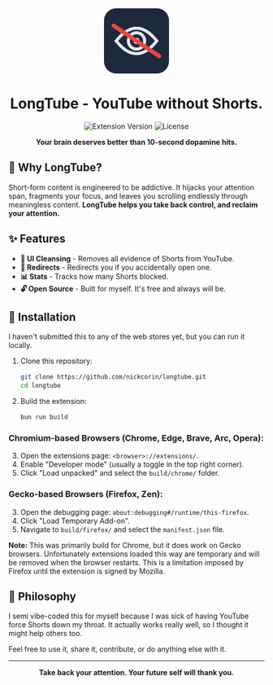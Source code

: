 <div align="center">
  <img src="assets/icon128.png" alt="LongTube Logo" width="128" height="128">

# LongTube - YouTube without Shorts.

</div>

<div align="center">

![Extension Version](https://img.shields.io/badge/version-1.0.0-blue.svg)
![License](https://img.shields.io/badge/license-MIT-green.svg)

**Your brain deserves better than 10-second dopamine hits.**

</div>

## 🎯 Why LongTube?

Short-form content is engineered to be addictive. It hijacks your attention span, fragments your focus, and leaves you scrolling endlessly through meaningless content. **LongTube helps you take back control, and reclaim your attention.**

## ✨ Features

- **🧼 UI Cleansing** - Removes all evidence of Shorts from YouTube.
- **🔄 Redirects** - Redirects you if you accidentally open one.
- **📊 Stats** - Tracks how many Shorts blocked.
- **🔓 Open Source** - Built for myself. It's free and always will be.

## 🚀 Installation

I haven't submitted this to any of the web stores yet, but you can run it locally.

1. Clone this repository:

   ```bash
   git clone https://github.com/nickcorin/longtube.git
   cd longtube
   ```

2. Build the extension:
   ```bash
   bun run build
   ```

### Chromium-based Browsers (Chrome, Edge, Brave, Arc, Opera):

3. Open the extensions page: `<browser>://extensions/`.
4. Enable "Developer mode" (usually a toggle in the top right corner).
5. Click "Load unpacked" and select the `build/chrome/` folder.

### Gecko-based Browsers (Firefox, Zen):

3. Open the debugging page: `about:debugging#/runtime/this-firefox`.
4. Click "Load Temporary Add-on".
5. Navigate to `build/firefox/` and select the `manifest.json` file.

**Note:** This was primarily build for Chrome, but it does work on Gecko browsers. Unfortunately extensions loaded this way are temporary and will be removed when the browser restarts. This is a limitation imposed by Firefox until the extension is signed by Mozilla.

## 🧘 Philosophy

I semi vibe-coded this for myself because I was sick of having YouTube force Shorts down my throat. It actually works
really well, so I thought it might help others too.

Feel free to use it, share it, contribute, or do anything else with it.

---

<div align="center">

**Take back your attention. Your future self will thank you.**

</div>
